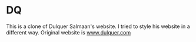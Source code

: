 # DQ
This is a clone of Dulquer Salmaan's website. 
I tried to style his website in a different way.
Original website is www.dulquer.com
